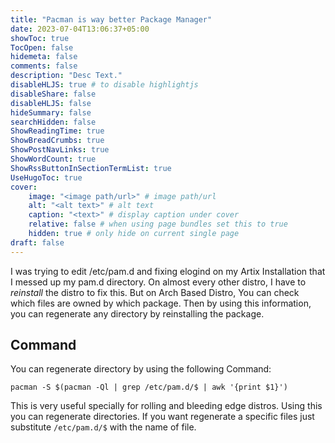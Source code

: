 ```yaml
---
title: "Pacman is way better Package Manager"
date: 2023-07-04T13:06:37+05:00
showToc: true
TocOpen: false
hidemeta: false
comments: false
description: "Desc Text."
disableHLJS: true # to disable highlightjs
disableShare: false
disableHLJS: false
hideSummary: false
searchHidden: false
ShowReadingTime: true
ShowBreadCrumbs: true
ShowPostNavLinks: true
ShowWordCount: true
ShowRssButtonInSectionTermList: true
UseHugoToc: true
cover:
    image: "<image path/url>" # image path/url
    alt: "<alt text>" # alt text
    caption: "<text>" # display caption under cover
    relative: false # when using page bundles set this to true
    hidden: true # only hide on current single page
draft: false
---
```

I was trying to edit /etc/pam.d and fixing elogind on my Artix Installation that I messed up my pam.d directory. On almost every other distro, I have to _reinstall_ the distro to fix this. But on Arch Based Distro, You can check which files are owned by which package. Then by using this information, you can regenerate any directory by reinstalling the package.
## Command
You can regenerate directory by using the following Command:

`pacman -S $(pacman -Ql | grep /etc/pam.d/$ | awk '{print $1}')`

This is very useful specially for rolling and bleeding edge distros. Using this you can regenerate directories. If you want regenerate a specific files just substitute `/etc/pam.d/$` with the name of file.
